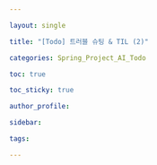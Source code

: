 ```yaml
---

layout: single

title: "[Todo] 트러블 슈팅 & TIL (2)"

categories: Spring_Project_AI_Todo

toc: true

toc_sticky: true

author_profile:

sidebar:

tags:

---
```


